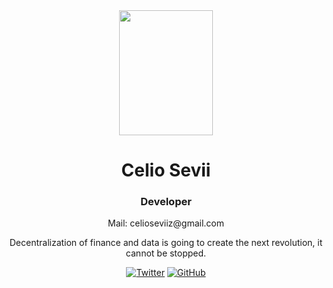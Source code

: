 <div align="center">
  <img src="https://media.discordapp.net/attachments/1089519299120611400/1093924295119474688/image-150x200.jpg" width="150" height="200">
  <h1>Celio Sevii</h1>
  <h3>Developer</h3>
  <p>Mail: celioseviiz@gmail.com</p>
  <p>Decentralization of finance and data is going to create the next revolution, it cannot be stopped.</p>
  <p>
    <a href="https://twitter.com/celiosevii"><img src="https://img.shields.io/twitter/follow/celiosevii?style=social" alt="Twitter"></a>
    <a href="https://github.com/WrappedCelio"><img src="https://img.shields.io/github/followers/WrappedCelio?style=social" alt="GitHub"></a>
  </p>
</div>
